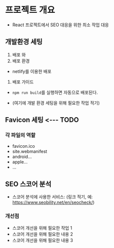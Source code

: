 # 프로젝트 개요
- React 프로젝트에서 SEO 대응을 위한 최소 작업 대응

## 개발환경 세팅
1. 배포 와
1. 배포 환경
 - netlify를 이용한 배포
1. 배포 가이드 
 - `npm run build`를 실행하면 자동으로 배포된다. 

- (여기에 개발 환경 세팅을 위해 필요한 작업 적기)

## Favicon 세팅 <--- TODO
### 각 파일의 역할
- favicon.ico
- site.webmanifest
- android...
- apple...
- ...


## SEO 스코어 분석
- 스코어 분석에 사용한 서비스: (링크 적기, 예: https://www.seobility.net/en/seocheck/)

### 개선점
- 스코어 개선을 위해 필요한 작업 1
- 스코어 개선을 위해 필요한 내용 2
- 스코어 개선을 위해 필요한 내용 3